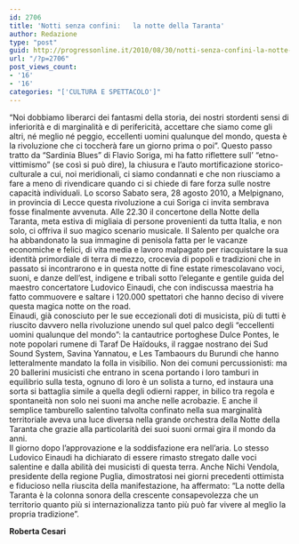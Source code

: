 ```yaml
---
id: 2706
title: 'Notti senza confini:   la notte della Taranta'
author: Redazione
type: "post"
guid: http://progressonline.it/2010/08/30/notti-senza-confini-la-notte-della-taranta/
url: "/?p=2706"
post_views_count:
- '16'
- '16'
categories: "['CULTURA E SPETTACOLO']"
---
```


 “Noi dobbiamo liberarci dei fantasmi della storia, dei nostri stordenti sensi di inferiorità e di marginalità e di perifericità, accettare che siamo come gli altri, né meglio né peggio, eccellenti uomini qualunque del mondo, questa è la rivoluzione che ci toccherà fare un giorno prima o poi”. Questo passo tratto da “Sardinia Blues” di Flavio Soriga, mi ha fatto riflettere sull’ “etno-vittimismo” (se così si può dire), la chiusura e l’auto mortificazione storico-culturale a cui, noi meridionali, ci siamo condannati e che non riusciamo a fare a meno di rivendicare quando ci si chiede di fare forza sulle nostre capacità individuali. Lo scorso Sabato sera, 28 agosto 2010, a Melpignano, in provincia di Lecce questa rivoluzione a cui Soriga ci invita sembrava fosse finalmente avvenuta. Alle 22.30 il concertone della Notte della Taranta, meta estiva di migliaia di persone provenienti da tutta Italia, e non solo, ci offriva il suo magico scenario musicale. Il Salento per qualche ora ha abbandonato la sua immagine di penisola fatta per le vacanze economiche e felici, di vita media e lavoro malpagato per riacquistare la sua identità primordiale di terra di mezzo, crocevia di popoli e tradizioni che in passato si incontrarono e in questa notte di fine estate rimescolavano voci, suoni, e danze dell’est, indigene e tribali sotto l’elegante e gentile guida del maestro concertatore Ludovico Einaudi, che con indiscussa maestria ha fatto commuovere e saltare i 120.000 spettatori che hanno deciso di vivere questa magica notte on the road.   
Einaudi, già conosciuto per le sue eccezionali doti di musicista, più di tutti è riuscito davvero nella rivoluzione unendo sul quel palco degli “eccellenti uomini qualunque del mondo”: la cantautrice portoghese Dulce Pontes, le note popolari rumene di Taraf De Haïdouks, il raggae nostrano dei Sud Sound System, Savina Yannatou, e Les Tambaours du Burundi che hanno letteralmente mandato la folla in visibilio. Non dei comuni percussionisti: ma 20 ballerini musicisti che entrano in scena portando i loro tamburi in equilibrio sulla testa, ognuno di loro è un solista a turno, ed instaura una sorta si battaglia simile a quella degli odierni rapper, in bilico tra regola e spontaneità non solo nei suoni ma anche nelle acrobazie. E anche il semplice tamburello salentino talvolta confinato nella sua marginalità territoriale aveva una luce diversa nella grande orchestra della Notte della Taranta che grazie alla particolarità dei suoi suoni ormai gira il mondo da anni.   
Il giorno dopo l’approvazione e la soddisfazione era nell’aria. Lo stesso Ludovico Einaudi ha dichiarato di essere rimasto stregato dalle voci salentine e dalla abilità dei musicisti di questa terra. Anche Nichi Vendola, presidente della regione Puglia, dimostratosi nei giorni precedenti ottimista e fiducioso nella riuscita della manifestazione, ha affermato: “La notte della Taranta è la colonna sonora della crescente consapevolezza che un territorio quanto più si internazionalizza tanto più può far vivere al meglio la propria tradizione”.

**Roberta Cesari**